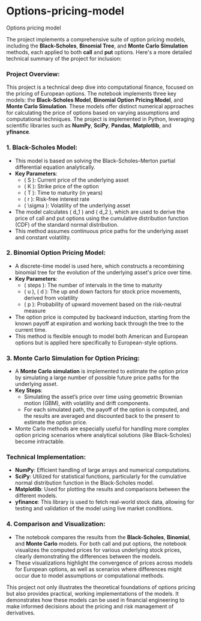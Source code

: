 # Options-pricing-model
Options pricing model

The project implements a comprehensive suite of option pricing models, including the **Black-Scholes**, **Binomial Tree**, and **Monte Carlo Simulation** methods, each applied to both **call** and **put** options. Here's a more detailed technical summary of the project for inclusion:

### **Project Overview:**
This project is a technical deep dive into computational finance, focused on the pricing of European options. The notebook implements three key models: the **Black-Scholes Model**, **Binomial Option Pricing Model**, and **Monte Carlo Simulation**. These models offer distinct numerical approaches for calculating the price of options based on varying assumptions and computational techniques. The project is implemented in Python, leveraging scientific libraries such as **NumPy**, **SciPy**, **Pandas**, **Matplotlib**, and **yfinance**.

### **1. Black-Scholes Model:**
   - This model is based on solving the Black-Scholes-Merton partial differential equation analytically.
   - **Key Parameters**: 
     - \( S \): Current price of the underlying asset
     - \( K \): Strike price of the option
     - \( T \): Time to maturity (in years)
     - \( r \): Risk-free interest rate
     - \( \sigma \): Volatility of the underlying asset
   - The model calculates \( d_1 \) and \( d_2 \), which are used to derive the price of call and put options using the cumulative distribution function (CDF) of the standard normal distribution.
   - This method assumes continuous price paths for the underlying asset and constant volatility.

### **2. Binomial Option Pricing Model:**
   - A discrete-time model is used here, which constructs a recombining binomial tree for the evolution of the underlying asset's price over time.
   - **Key Parameters**:
     - \( steps \): The number of intervals in the time to maturity
     - \( u \), \( d \): The up and down factors for stock price movements, derived from volatility
     - \( p \): Probability of upward movement based on the risk-neutral measure
   - The option price is computed by backward induction, starting from the known payoff at expiration and working back through the tree to the current time.
   - This method is flexible enough to model both American and European options but is applied here specifically to European-style options.

### **3. Monte Carlo Simulation for Option Pricing:**
   - A **Monte Carlo simulation** is implemented to estimate the option price by simulating a large number of possible future price paths for the underlying asset.
   - **Key Steps**:
     - Simulating the asset’s price over time using geometric Brownian motion (GBM), with volatility and drift components.
     - For each simulated path, the payoff of the option is computed, and the results are averaged and discounted back to the present to estimate the option price.
   - Monte Carlo methods are especially useful for handling more complex option pricing scenarios where analytical solutions (like Black-Scholes) become intractable.

### **Technical Implementation:**
   - **NumPy**: Efficient handling of large arrays and numerical computations.
   - **SciPy**: Utilized for statistical functions, particularly for the cumulative normal distribution function in the Black-Scholes model.
   - **Matplotlib**: Used for plotting the results and comparisons between the different models.
   - **yfinance**: This library is used to fetch real-world stock data, allowing for testing and validation of the model using live market conditions.

### **4. Comparison and Visualization:**
   - The notebook compares the results from the **Black-Scholes**, **Binomial**, and **Monte Carlo** models. For both call and put options, the notebook visualizes the computed prices for various underlying stock prices, clearly demonstrating the differences between the models.
   - These visualizations highlight the convergence of prices across models for European options, as well as scenarios where differences might occur due to model assumptions or computational methods.

This project not only illustrates the theoretical foundations of options pricing but also provides practical, working implementations of the models. It demonstrates how these models can be used in financial engineering to make informed decisions about the pricing and risk management of derivatives.
